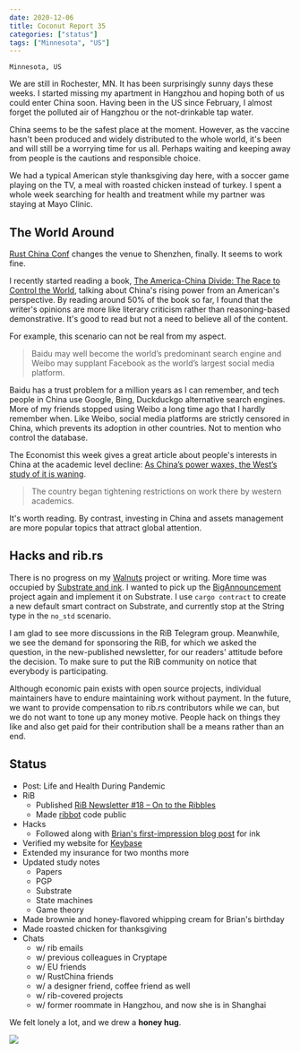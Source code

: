 ```yaml
---
date: 2020-12-06
title: Coconut Report 35
categories: ["status"]
tags: ["Minnesota", "US"]
---
```


`Minnesota, US`

We are still in Rochester, MN.
It has been surprisingly sunny days these weeks.
I started missing my apartment in Hangzhou and hoping both of us
could enter China soon.
Having been in the US since February,
I almost forget the polluted air of Hangzhou or the not-drinkable tap water.

China seems to be the safest place at the moment.
However, as the vaccine hasn't been produced and widely distributed to the whole
world, it's been and will still be a worrying time for us all.
Perhaps waiting and keeping away from people
is the cautions and responsible choice.

We had a typical American style thanksgiving day here, with a soccer game
playing on the TV, a meal with roasted chicken instead of turkey.
I spent a whole week searching for health and treatment while
my partner was staying at Mayo Clinic.

## The World Around

[Rust China Conf][rustchina] changes the venue to Shenzhen, finally.
It seems to work fine.

I recently started reading a book,
[The America-China Divide: The Race to Control the World][bookac],
talking about China's rising power from an American's perspective.
By reading around 50% of the book so far, I found that the writer's opinions
are more like literary criticism rather than reasoning-based demonstrative.
It's good to read but not a need to believe all of the content.

For example, this scenario can not be real from my aspect.
> Baidu may well become the world’s predominant search engine
and Weibo may supplant Facebook as the world’s largest social media platform.

Baidu has a trust problem for a million years as I can remember,
and tech people in China use Google, Bing, Duckduckgo alternative search engines.
More of my friends stopped using Weibo a long time ago
that I hardly remember when.
Like Weibo, social media platforms are strictly censored in China,
which prevents its adoption in other countries.
Not to mention who control the database.

The Economist this week gives a great article about people's interests
in China at the academic level decline:
[As China’s power waxes, the West’s study of it is waning][economistpost].

> The country began tightening restrictions on work there
by western academics.

It's worth reading.
By contrast, investing in China and assets management
are more popular topics that attract global attention.


[rustchina]: https://2020conf.rustcc.cn/
[economistpost]: https://www.economist.com/china/2020/11/28/as-chinas-power-waxes-the-wests-study-of-it-is-waning
[bookac]: https://www.goodreads.com/book/show/50268791-the-america-china-divide


## Hacks and rib.rs

There is no progress on my [Walnuts] project or writing.
More time was occupied by [Substrate and ink][inknote].
I wanted to pick up the [BigAnnouncement][tba] project again and implement
it on Substrate.
I use `cargo contract` to create a new default smart contract on Substrate,
and currently stop at the String type in the `no_std` scenario.

I am glad to see more discussions in the RiB Telegram group.
Meanwhile, we see the demand for sponsoring the RiB, for which
we asked the question, in the new-published newsletter,
for our readers' attitude before the decision.
To make sure to put the RiB community on notice
that everybody is participating.

Although economic pain exists with open source projects,
individual maintainers have to endure maintaining work without payment.
In the future, we want to provide compensation to rib.rs contributors while we can,
but we do not want to tone up any money motive.
People hack on things they like and also get paid
for their contribution 
shall be a means rather than an end.

[Walnuts]: https://github.com/Aimeedeer/walnuts
[tba]: https://github.com/Aimeedeer/bigannouncement
[inknote]: https://study.impl.dev/hacking/play-with-substrate/


## Status

- Post: Life and Health During Pandemic
- RiB
  - Published [RiB Newsletter #18 – On to the Ribbles](https://rustinblockchain.org/newsletters/on-to-the-ribbles/)
  - Made [ribbot] code public
- Hacks
  - Followed along with [Brian's first-impression blog post][brsonpost] for ink
- Verified my website for [Keybase]
- Extended my insurance for two months more
- Updated study notes
  - Papers
  - PGP
  - Substrate
  - State machines
  - Game theory
- Made brownie and honey-flavored whipping cream for Brian's birthday
- Made roasted chicken for thanksgiving
- Chats
  - w/ rib emails
  - w/ previous colleagues in Cryptape
  - w/ EU friends
  - w/ RustChina friends
  - w/ a designer friend, coffee friend as well
  - w/ rib-covered projects
  - w/ former roommate in Hangzhou, and now she is in Shanghai


We felt lonely a lot, and we drew a **honey hug**.

![](/graphic-assets/honey.jpg)

[ribbot]: https://github.com/rust-in-blockchain/ribbot
[brsonpost]: https://brson.github.io/2020/12/03/substrate-and-ink-part-1
[Keybase]: https://keybase.io/aimeedeer